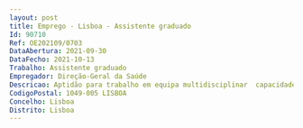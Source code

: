 ```yaml
--- 
layout: post
title: Emprego - Lisboa - Assistente graduado
Id: 90710
Ref: OE202109/0703
DataAbertura: 2021-09-30
DataFecho: 2021-10-13
Trabalho: Assistente graduado
Empregador: Direção-Geral da Saúde
Descricao: Aptidão para trabalho em equipa multidisciplinar  capacidade de liderança, coordenação e gestão de equipas  espírito empreendedor e criativo  boa capacidade de comunicação verbal e escrita em língua portuguesa e inglesa  conhecimentos de qualidade na saúde, segurança do doente e auditoria inspeção  conhecimentos de medicina transfusional e de transplantação  disponibilidade e interesse para aprofundar o conhecimento na área de atuação da Autoridade Competente em regime de colaboração com autoridades competentes dos estados membros da União Europeia  bom relacionamento interpessoal, responsabilidade e compromisso com o serviço público.
CodigoPostal: 1049-005 LISBOA
Concelho: Lisboa
Distrito: Lisboa
--- 
```

